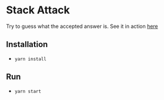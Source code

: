 # Stack Attack
Try to guess what the accepted answer is.
See it in action [here](lazopm.github.io/stack-attack)

## Installation
- `yarn install`

## Run
- `yarn start`
